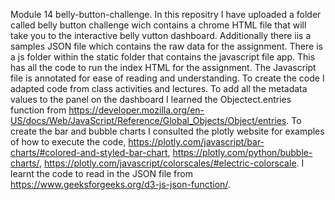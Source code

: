 Module 14 belly-button-challenge. In this repositry I have uploaded a folder called belly button challenge wich contains a chrome HTML file that will take you to the interactive belly vutton dashboard. Additionally there iis a samples JSON file which contains the raw data for the assignment. There is a js folder within the static folder that contains the javascript file app. This has all the code to run the index HTML for the assignment. The Javascript file is annotated for ease of reading and understanding. To create the code I adapted code from class activities and lectures. To add all the metadata values to the panel on the dashboard I learned the Objectect.entries function from https://developer.mozilla.org/en-US/docs/Web/JavaScript/Reference/Global_Objects/Object/entries. To create the bar and bubble charts I consulted the plotly website for examples of how to execute the code, https://plotly.com/javascript/bar-charts/#colored-and-styled-bar-chart, https://plotly.com/python/bubble-charts/, https://plotly.com/javascript/colorscales/#electric-colorscale. I learnt the code to read in the JSON file from https://www.geeksforgeeks.org/d3-js-json-function/.
